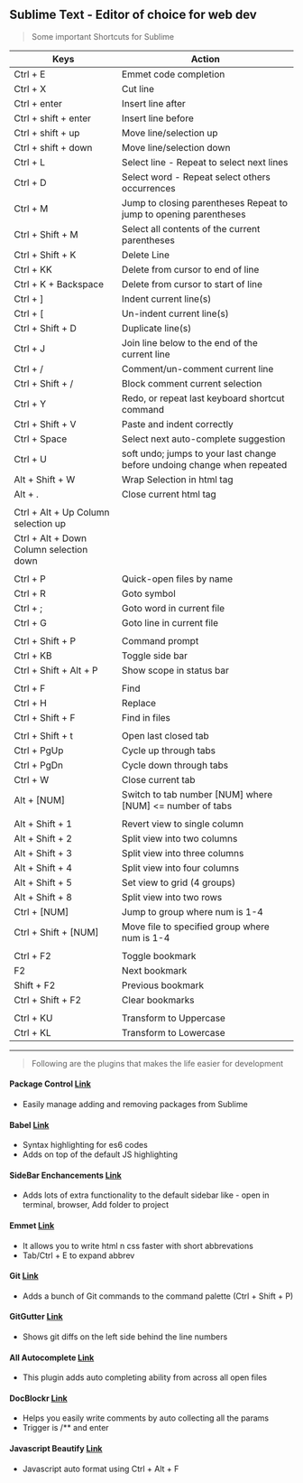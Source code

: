 ## Sublime Text - Editor of choice for web dev

> Some important Shortcuts for Sublime

| Keys | Action |
|------|---------|
|Ctrl + E | Emmet code completion |
|Ctrl + X | Cut line |
|Ctrl + enter | Insert line after |
|Ctrl + shift + enter | Insert line before |
|Ctrl + shift + up | Move line/selection up |
|Ctrl + shift + down | Move line/selection down |
|Ctrl + L | Select line - Repeat to select next lines |
|Ctrl + D | Select word - Repeat select others occurrences |
|Ctrl + M | Jump to closing parentheses Repeat to jump to opening parentheses |
|Ctrl + Shift + M | Select all contents of the current parentheses |
|Ctrl + Shift + K | Delete Line |
|Ctrl + KK | Delete from cursor to end of line |
|Ctrl + K + Backspace | Delete from cursor to start of line |
|Ctrl + ] | Indent current line(s) |
|Ctrl + [ | Un-indent current line(s) |
|Ctrl + Shift + D | Duplicate line(s) |
|Ctrl + J | Join line below to the end of the current line |
|Ctrl + / | Comment/un-comment current line |
|Ctrl + Shift + / | Block comment current selection |
|Ctrl + Y | Redo, or repeat last keyboard shortcut command |
|Ctrl + Shift + V | Paste and indent correctly |
|Ctrl + Space | Select next auto-complete suggestion |
|Ctrl + U | soft undo; jumps to your last change before undoing change when repeated |
|Alt + Shift + W | Wrap Selection in html tag |
|Alt + . | Close current html tag |
|||
|Ctrl + Alt + Up	Column selection up |
|Ctrl + Alt + Down	Column selection down |
|||
|Ctrl + P | Quick-open files by name |
|Ctrl + R | Goto symbol |
|Ctrl + ; | Goto word in current file |
|Ctrl + G | Goto line in current file |
|||
|Ctrl + Shift + P | Command prompt |
|Ctrl + KB | Toggle side bar |
|Ctrl + Shift + Alt + P | Show scope in status bar |
|||
|Ctrl + F | Find |
|Ctrl + H | Replace |
|Ctrl + Shift + F | Find in files |
|||
|Ctrl + Shift + t | Open last closed tab |
|Ctrl + PgUp | Cycle up through tabs |
|Ctrl + PgDn | Cycle down through tabs |
|Ctrl + W | Close current tab |
|Alt + [NUM] | Switch to tab number [NUM] where [NUM] <= number of tabs |
|||
|Alt + Shift + 1 | Revert view to single column |
|Alt + Shift + 2 | Split view into two columns |
|Alt + Shift + 3 | Split view into three columns |
|Alt + Shift + 4 | Split view into four columns |
|Alt + Shift + 5 | Set view to grid (4 groups) |
|Alt + Shift + 8 | Split view into two rows |
|Ctrl + [NUM] | Jump to group where num is 1-4 |
|Ctrl + Shift + [NUM] | Move file to specified group where num is 1-4 |
|||
|Ctrl + F2 | Toggle bookmark |
|F2 | Next bookmark |
|Shift + F2  | Previous bookmark |
|Ctrl + Shift + F2 | Clear bookmarks |
|||
|Ctrl + KU | Transform to Uppercase |
|Ctrl + KL | Transform to Lowercase |

-------


> Following are the plugins that makes the life easier for development

#### Package Control [Link](https://sublime.wbond.net/installation)

* Easily manage adding and removing packages from Sublime

#### Babel [Link](https://github.com/babel/babel-sublime)

* Syntax highlighting for es6 codes
* Adds on top of the default JS highlighting

#### SideBar Enchancements [Link](https://github.com/titoBouzout/SideBarEnhancements/tree/st3)

* Adds lots of extra functionality to the default sidebar like - open in terminal, browser, Add folder to project

#### Emmet [Link](http://emmet.io/)

* It allows you to write html n css faster with short abbrevations
* Tab/Ctrl + E to expand abbrev

#### Git [Link](https://github.com/kemayo/sublime-text-git)

* Adds a bunch of Git commands to the command palette (Ctrl + Shift + P)

#### GitGutter [Link](https://github.com/jisaacks/GitGutter)

* Shows git diffs on the left side behind the line numbers

#### All Autocomplete [Link](https://github.com/alienhard/SublimeAllAutocomplete)

* This plugin adds auto completing ability from across all open files

#### DocBlockr [Link](https://github.com/spadgos/sublime-jsdocs)

* Helps you easily write comments by auto collecting all the params
* Trigger is /\*\* and enter

#### Javascript Beautify [Link]()

* Javascript auto format using Ctrl + Alt + F
